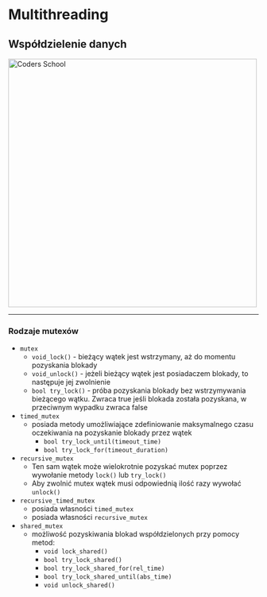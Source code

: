 <!-- .slide: data-background="#111111" -->

# Multithreading

## Współdzielenie danych

<a href="https://coders.school">
    <img width="500" data-src="../coders_school_logo.png" alt="Coders School" class="plain">
</a>

___
<!-- .slide: style="font-size: .88em" -->
### Rodzaje mutexów

* <!-- .element: class="fragment fade-in" --> <code>mutex</code>
    * <!-- .element: class="fragment fade-in" --> <code>void_lock()</code> - bieżący wątek jest wstrzymany, aż do momentu pozyskania blokady
    * <!-- .element: class="fragment fade-in" --> <code>void_unlock()</code> - jeżeli bieżący wątek jest posiadaczem blokady, to następuje jej zwolnienie
    * <!-- .element: class="fragment fade-in" --> <code>bool try_lock()</code> - próba pozyskania blokady bez wstrzymywania bieżącego wątku. Zwraca true jeśli blokada została pozyskana, w przeciwnym wypadku zwraca false
* <!-- .element: class="fragment fade-in" --> <code>timed_mutex</code>
    * <!-- .element: class="fragment fade-in" --> posiada metody umożliwiające zdefiniowanie maksymalnego czasu oczekiwania na pozyskanie blokady przez wątek
        * <!-- .element: class="fragment fade-in" --> <code>bool try_lock_until(timeout_time)</code>
        * <!-- .element: class="fragment fade-in" --> <code>bool try_lock_for(timeout_duration)</code>
* <!-- .element: class="fragment fade-in" --> <code>recursive_mutex</code>
    * <!-- .element: class="fragment fade-in" --> Ten sam wątek może wielokrotnie pozyskać mutex poprzez wywołanie metody <code>lock()</code> lub <code>try_lock()</code>
    * <!-- .element: class="fragment fade-in" --> Aby zwolnić mutex wątek musi odpowiednią ilość razy wywołać <code>unlock()</code>
* <!-- .element: class="fragment fade-in" --> <code>recursive_timed_mutex</code>
    * <!-- .element: class="fragment fade-in" --> posiada własności <code>timed_mutex</code>
    * <!-- .element: class="fragment fade-in" --> posiada własności <code>recursive_mutex</code>
* <!-- .element: class="fragment fade-in" --> <code>shared_mutex</code>
    * <!-- .element: class="fragment fade-in" --> możliwość pozyskiwania blokad współdzielonych przy pomocy metod:
        * <!-- .element: class="fragment fade-in" --> <code>void lock_shared()</code>
        * <!-- .element: class="fragment fade-in" --> <code>bool try_lock_shared()</code>
        * <!-- .element: class="fragment fade-in" --> <code>bool try_lock_shared_for(rel_time)</code>
        * <!-- .element: class="fragment fade-in" --> <code>bool try_lock_shared_until(abs_time)</code>
        * <!-- .element: class="fragment fade-in" --> <code>void unlock_shared()</code>
